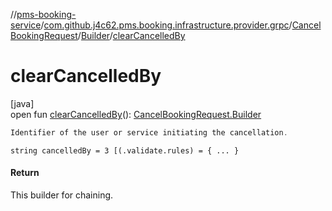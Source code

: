 //[pms-booking-service](../../../../index.md)/[com.github.j4c62.pms.booking.infrastructure.provider.grpc](../../index.md)/[CancelBookingRequest](../index.md)/[Builder](index.md)/[clearCancelledBy](clear-cancelled-by.md)

# clearCancelledBy

[java]\
open fun [clearCancelledBy](clear-cancelled-by.md)(): [CancelBookingRequest.Builder](index.md)

```kotlin
Identifier of the user or service initiating the cancellation.

```

`string cancelledBy = 3 [(.validate.rules) = { ... }`

#### Return

This builder for chaining.